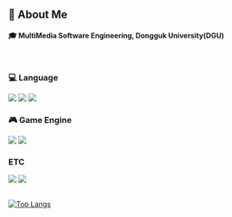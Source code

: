 <div>
</div>

<div>
  <!--Body-->
  
  ## 👀 About Me
  #### :mortar_board: MultiMedia Software Engineering, Dongguk University(DGU)
  <br/>
  
  ### :computer: Language
  <!--Python-->
  <img src="https://img.shields.io/badge/Python-3776AB?style=flat-square&logo=Python&logoColor=white"/>
  <!--C-->
  <img src="https://img.shields.io/badge/C-A8B9CC?style=flat-square&logo=C&logoColor=white"/>
  <!--C++-->
  <img src="https://img.shields.io/badge/C++-00599C?style=flat-square&logo=C%2B%2B&logoColor=white"/>
  <br/>
  
  ### :video_game: Game Engine
  <!--Unity-->
  <img src="https://img.shields.io/badge/unity-000000?style=flat-square&logo=unity&logoColor=white"/>

  <img src="https://img.shields.io/badge/unreal-000000?style=flat-square&logo=unity&logoColor=white"/>
  <br/>
  
  ### ETC
  <!--Steam-->
  <img src="https://img.shields.io/badge/Steam-000000?style=flat-square&logo=Steam&logoColor=white"/>
  <img src="https://img.shields.io/badge/Discord-5865F2?style=flat-square&logo=Discord&logoColor=white"/>

  <br/>
  <br/>
  

  [![Top Langs](https://github-readme-stats.vercel.app/api/top-langs/?username=justin8863)](https://github.com/anuraghazra/github-readme-stats)  
</div>

